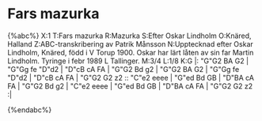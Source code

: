 # Fars mazurka

{%abc%}
X:1
T:Fars mazurka
R:Mazurka
S:Efter Oskar Lindholm
O:Knäred, Halland
Z:ABC-transkribering av Patrik Månsson
N:Upptecknad efter Oskar Lindholm, Knäred, född i V Torup 1900. Oskar har lärt låten av sin far Martin Lindholm. Tyringe i febr 1989 L Tallinger.
M:3/4
L:1/8
K:G
|: "G"G2 BA G2 | "G"Gg fe "D"d2 | "D"cB cA FA | "G"G2 Bd g2 | "G"G2 BA G2 |
"G"Gg fe "D"d2 | "D"cB cA FA | "G"G2 G2 z2 :: "C"e2 eeee |
"G"ed Bd GB | "D"BA cA FA | "G"G2 Bd g2 | "C"e2 eeee |
"G"ed Bd GB | "D"BA cA FA | "G"G2 G2 z2 :|

{%endabc%}
